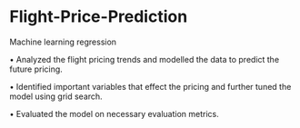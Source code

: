 # Flight-Price-Prediction
Machine learning regression

• Analyzed the flight pricing trends and modelled the data to predict the future pricing.

• Identified important variables that effect the pricing and further tuned the model using grid search.

• Evaluated the model on necessary evaluation metrics.
